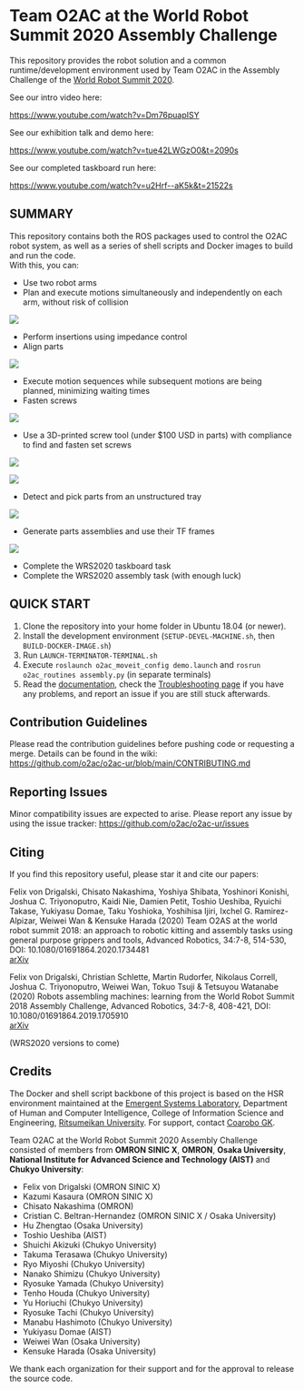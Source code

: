 # Team O2AC at the World Robot Summit 2020 Assembly Challenge

This repository provides the robot solution and a common runtime/development environment used by Team O2AC in the Assembly Challenge of the [World Robot Summit 2020](http://worldrobotsummit.org/en/).

See our intro video here:

https://www.youtube.com/watch?v=Dm76puapISY

See our exhibition talk and demo here:

https://www.youtube.com/watch?v=tue42LWGzO0&t=2090s

See our completed taskboard run here:

https://www.youtube.com/watch?v=u2Hrf--aK5k&t=21522s

## SUMMARY

This repository contains both the ROS packages used to control the O2AC robot system, as well as a series of shell scripts and Docker images to build and run the code.  
With this, you can:

- Use two robot arms
- Plan and execute motions simultaneously and independently on each arm, without risk of collision

![](images/tray_carry.gif)

- Perform insertions using impedance control 
- Align parts 

![](images/bearing_insertion.gif)

- Execute motion sequences while subsequent motions are being planned, minimizing waiting times
- Fasten screws

![](images/screwing.gif)

- Use a 3D-printed screw tool (under $100 USD in parts) with compliance to find and fasten set screws

![](images/screwtool.jpg)

![](images/motor_pulley.gif)

- Detect and pick parts from an unstructured tray

![](images/ssd.gif)

- Generate parts assemblies and use their TF frames

![](images/assembly_tree.gif)

- Complete the WRS2020 taskboard task
- Complete the WRS2020 assembly task (with enough luck)


## QUICK START

1) Clone the repository into your home folder in Ubuntu 18.04 (or newer).
2) Install the development environment (`SETUP-DEVEL-MACHINE.sh`, then `BUILD-DOCKER-IMAGE.sh`)
3) Run `LAUNCH-TERMINATOR-TERMINAL.sh`
4) Execute `roslaunch o2ac_moveit_config demo.launch` and `rosrun o2ac_routines assembly.py` (in separate terminals)
5) Read the [documentation](https://github.com/o2ac/o2ac-ur/wiki), check the [Troubleshooting page](https://github.com/o2ac/o2ac-ur/wiki/troubleshooting) if you have any problems, and report an issue if you are still stuck afterwards.


## Contribution Guidelines

Please read the contribution guidelines before pushing code or requesting a merge. Details can be found in the wiki:  
https://github.com/o2ac/o2ac-ur/blob/main/CONTRIBUTING.md

## Reporting Issues

Minor compatibility issues are expected to arise. Please report any issue by using the issue tracker:
https://github.com/o2ac/o2ac-ur/issues

## Citing

If you find this repository useful, please star it and cite our papers:

Felix von Drigalski, Chisato Nakashima, Yoshiya Shibata, Yoshinori Konishi, Joshua C. Triyonoputro, Kaidi Nie, Damien Petit, Toshio Ueshiba, Ryuichi Takase, Yukiyasu Domae, Taku Yoshioka, Yoshihisa Ijiri, Ixchel G. Ramirez-Alpizar, Weiwei Wan & Kensuke Harada (2020) Team O2AS at the world robot summit 2018: an approach to robotic kitting and assembly tasks using general purpose grippers and tools, Advanced Robotics, 34:7-8, 514-530, DOI: 10.1080/01691864.2020.1734481  
[arXiv](https://arxiv.org/abs/2003.02427)

Felix von Drigalski, Christian Schlette, Martin Rudorfer, Nikolaus Correll, Joshua C. Triyonoputro, Weiwei Wan, Tokuo Tsuji & Tetsuyou Watanabe (2020) Robots assembling machines: learning from the World Robot Summit 2018 Assembly Challenge, Advanced Robotics, 34:7-8, 408-421, DOI: 10.1080/01691864.2019.1705910  
[arXiv](https://arxiv.org/abs/1911.05884)

(WRS2020 versions to come)

## Credits

The Docker and shell script backbone of this project is based on the HSR environment maintained at the [Emergent Systems Laboratory](http://www.em.ci.ritsumei.ac.jp/), Department of Human and Computer Intelligence, College of Information Science and Engineering, [Ritsumeikan University](http://en.ritsumei.ac.jp/). For support, contact [Coarobo GK](https://coarobo.com/).

Team O2AC at the World Robot Summit 2020 Assembly Challenge consisted of members from **OMRON SINIC X**, **OMRON**, **Osaka University**, **National Institute for Advanced Science and Technology (AIST)** and **Chukyo University**:

- Felix von Drigalski (OMRON SINIC X)
- Kazumi Kasaura (OMRON SINIC X)
- Chisato Nakashima (OMRON)
- Cristian C. Beltran-Hernandez (OMRON SINIC X / Osaka University)
- Hu Zhengtao (Osaka University)
- Toshio Ueshiba (AIST)
- Shuichi Akizuki (Chukyo University)
- Takuma Terasawa (Chukyo University)
- Ryo Miyoshi (Chukyo University)
- Nanako Shimizu (Chukyo University)
- Ryosuke Yamada (Chukyo University)
- Tenho Houda (Chukyo University)
- Yu Horiuchi (Chukyo University)
- Ryosuke Tachi (Chukyo University)
- Manabu Hashimoto (Chukyo University)
- Yukiyasu Domae (AIST)
- Weiwei Wan (Osaka University)
- Kensuke Harada (Osaka University)

We thank each organization for their support and for the approval to release the source code.

